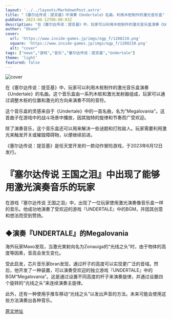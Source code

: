 ```yaml
---
layout: '../../layouts/MarkdownPost.astro'
title: "《塞尔达传说：提亚基》中演奏《Undertale》名曲，利用木桩制作的激光音乐盒"
pubDate: 2023-06-12T06:00:03Z
description: "在《塞尔达传说：提亚基》中，玩家可以利用木桩制作的激光音乐盒演奏《Undertale》的名曲。"
author: "Okano"
cover:
  url: 'https://www.inside-games.jp/imgs/ogp_f/1208210.png'
  square: 'https://www.inside-games.jp/imgs/ogp_f/1208210.png'
  alt: "cover"
tags: ["news","游戏","音乐","塞尔达传说：提亚基","Undertale"]
theme: 'light'
featured: false
---
```


![cover](https://www.inside-games.jp/imgs/ogp_f/1208210.png)

在《塞尔达传说：提亚基》中，玩家可以利用木桩制作的激光音乐盒演奏《Undertale》的名曲。这个音乐盒由一系列木桩和激光发射器组成，玩家可以通过调整木桩的位置和激光的方向来演奏不同的音符。

这个音乐盒的灵感来自于《Undertale》中的一首名曲，名为"Megalovania"。这首曲子在游戏中的战斗场景中播放，因其独特的旋律和节奏而广受欢迎。

除了演奏音乐，这个音乐盒还可以用来解决一些谜题和打败敌人。玩家需要利用激光来触发开关或摧毁障碍物，以便继续前进。

《塞尔达传说：提亚基》是任天堂开发的一款动作冒险游戏，于2023年6月12日发行。

# 『塞尔达传说 王国之泪』中出现了能够用激光演奏音乐的玩家

在游戏『塞尔达传说 王国之泪』中，出现了一位玩家使用激光演奏像音乐盒一样的音乐。他成功地演奏了受欢迎的游戏『UNDERTALE』中的BGM，并因其创意和想法而受到赞扬。

## ◆演奏『UNDERTALE』的Megalovania

海外玩家Maxo发现，当激光束射向名为Zonauiga的“光线之头”时，由于物体的高度等因素，音高会发生变化。

受此启发，芯片音乐家bran发现，通过杆子的高度可以实现更广泛的音域。然后，他开发了一种装置，可以演奏受欢迎的独立游戏『UNDERTALE』中的BGM“Megalovania”。这是通过设置不同高度的杆子来演奏旋律，并通过设置四个旋转的“光线之头”来连续演奏主旋律。

此外，还有一种使用手推车移动“光线之头”以发出声音的方法。未来可能会使用这些方法演奏出各种音乐。
 

  [原文地址](https://www.inside-games.jp/article/2023/06/12/146505.html)